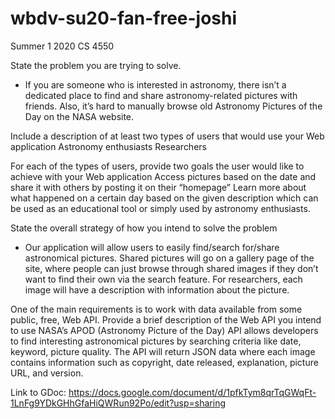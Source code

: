 # wbdv-su20-fan-free-joshi
Summer 1 2020 CS 4550

State the problem you are trying to solve.
- If you are someone who is interested in astronomy, there isn’t a dedicated place to find and share astronomy-related pictures with friends. Also, it’s hard to manually browse old Astronomy Pictures of the Day on the NASA website. 

Include a description of at least two types of users that would use your Web application
Astronomy enthusiasts
Researchers 

For each of the types of users, provide two goals the user would like to achieve with your Web application
Access pictures based on the date and share it with others by posting it on their “homepage”
Learn more about what happened on a certain day based on the given description which can be used as an educational tool or simply used by astronomy enthusiasts. 

State the overall strategy of how you intend to solve the problem
- Our application will allow users to easily find/search for/share astronomical pictures. Shared pictures will go on a gallery page of the site, where people can just browse through shared images if they don’t want to find their own via the search feature. For researchers, each image will have a description with information about the picture. 

One of the main requirements is to work with data available from some public, free, Web API. Provide a brief description of the Web API you intend to use
NASA’s APOD (Astronomy Picture of the Day) API allows developers to find interesting astronomical pictures by searching criteria like date, keyword, picture quality. The API will return JSON data where each image contains information such as copyright, date released, explanation, picture URL, and version. 

Link to GDoc:
https://docs.google.com/document/d/1pfkTym8qrTqGWqFt-1LnFg9YDkGHhGfaHiQWRun92Po/edit?usp=sharing
